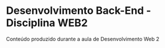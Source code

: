 # Desenvolvimento Back-End - Disciplina  WEB2
Conteúdo produzido durante a aula de Desenvolvimento Web 2  
